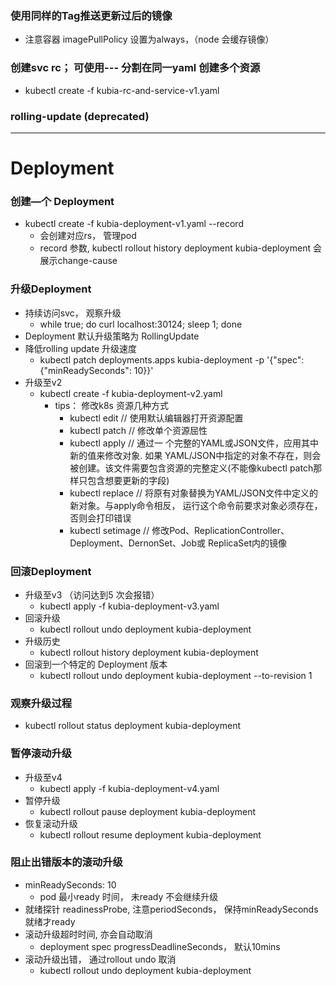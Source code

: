 ### 使用同样的Tag推送更新过后的镜像
- 注意容器 imagePullPolicy 设置为always，（node 会缓存镜像）

### 创建svc rc； 可使用--- 分割在同一yaml 创建多个资源
- kubectl create -f kubia-rc-and-service-v1.yaml

### rolling-update (deprecated)

---
#  Deployment
### 创建—个 Deployment
- kubectl create -f kubia-deployment-v1.yaml --record
  - 会创建对应rs， 管理pod
  - record 参数, kubectl rollout history deployment kubia-deployment 会展示change-cause
### 升级Deployment
- 持续访问svc， 观察升级
  - while true; do curl localhost:30124; sleep 1; done
- Deployment 默认升级策略为 RollingUpdate
- 降低rolling update 升级速度
  - kubectl patch deployments.apps kubia-deployment -p '{"spec": {"minReadySeconds": 10}}'
- 升级至v2
  - kubectl create -f kubia-deployment-v2.yaml
    - tips： 修改k8s 资源几种方式
      - kubectl edit // 使用默认编辑器打开资源配置
      - kubectl patch // 修改单个资源屈性
      - kubectl apply // 通过一 个完整的YAML或JSON文件，应用其中新的值来修改对象. 如果 YAML/JSON中指定的对象不存在，则会被创建。该文件需要包含资源的完整定义(不能像kubectl patch那样只包含想要更新的字段)
      - kubectl replace // 将原有对象替换为YAML/JSON文件中定义的新对象。与apply命令相反， 运行这个命令前要求对象必须存在，否则会打印错误
      - kubectl setimage // 修改Pod、ReplicationController、Deployment、DernonSet、Job或 ReplicaSet内的镜像

### 回滚Deployment
- 升级至v3 （访问达到5 次会报错）
  - kubectl apply -f kubia-deployment-v3.yaml
- 回滚升级
  - kubectl rollout undo deployment kubia-deployment
- 升级历史
  - kubectl rollout history deployment kubia-deployment
- 回滚到一个特定的 Deployment 版本
  - kubectl rollout undo deployment kubia-deployment --to-revision 1

### 观察升级过程
- kubectl rollout status deployment kubia-deployment

### 暂停滚动升级
- 升级至v4
  - kubectl apply -f kubia-deployment-v4.yaml
- 暂停升级
  - kubectl rollout pause deployment kubia-deployment
- 恢复滚动升级
  - kubectl rollout resume deployment kubia-deployment

### 阻止出错版本的滚动升级
- minReadySeconds: 10
  - pod 最小ready 时间， 未ready 不会继续升级
- 就绪探针 readinessProbe, 注意periodSeconds， 保持minReadySeconds 就绪才ready
- 滚动升级超时时间, 亦会自动取消
  - deployment spec progressDeadlineSeconds， 默认10mins
- 滚动升级出错， 通过rollout undo 取消
  - kubectl rollout undo deployment kubia-deployment
